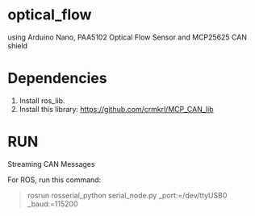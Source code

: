 # optical_flow
using Arduino Nano, PAA5102 Optical Flow Sensor and MCP25625 CAN shield

# Dependencies
1. Install ros_lib.
2. Install this library: https://github.com/crmkrl/MCP_CAN_lib


# RUN
Streaming CAN Messages 

For ROS, run this command: 

> rosrun rosserial_python serial_node.py _port:=/dev/ttyUSB0 _baud:=115200
